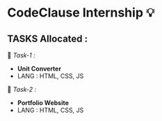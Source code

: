 # CodeClause Internship 💡

## TASKS Allocated :
🔷 _Task-1 :_
 - **Unit Converter**
 - LANG : HTML, CSS, JS
    
🔷 _Task-2 :_
 - **Portfolio Website**
 - LANG : HTML, CSS, JS
